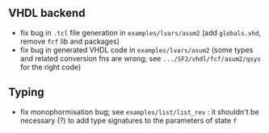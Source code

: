 ## VHDL backend

- fix bug in `.tcl` file generation in `examples/lvars/asum2` (add `globals.vhd`, remove `fcf` lib
  and packages)
- fix bug in generated VHDL code in `examples/lvars/asum2` (some types and related conversion fns
  are wrong; see `.../SF2/vhdl/fcf/asum2/qsys` for the right code)

## Typing

- fix monophormisation bug; see `examples/list/list_rev` : it shouldn't be necessary (?) to add type
  signatures to the parameters of state `f` 
